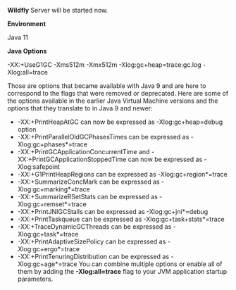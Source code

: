 **Wildfly** Server will be started now.

**Environment**

Java 11

**Java Options**

-XX:+UseG1GC -Xms512m -Xmx512m -Xlog:gc+heap=trace:gc.log -Xlog:all=trace

Those are options that became available with Java 9 and are here to correspond to the flags that were removed or deprecated. Here are some of the options available in the earlier Java Virtual Machine versions and the options that they translate to in Java 9 and newer:

* -XX:+PrintHeapAtGC can now be expressed as -Xlog:gc+heap=debug option
* -XX:+PrintParallelOldGCPhasesTimes can be expressed as -Xlog:gc+phases*=trace
* -XX:+PrintGCApplicationConcurrentTime and -XX:+PrintGCApplicationStoppedTime can now be expressed as -Xlog:safepoint
* -XX:+G1PrintHeapRegions can be expressed as -Xlog:gc+region*=trace
* -XX:+SummarizeConcMark can be expressed as -Xlog:gc+marking*=trace
* -XX:+SummarizeRSetStats can be expressed as -Xlog:gc+remset*=trace
* -XX:+PrintJNIGCStalls can be expressed as -Xlog:gc+jni*=debug
* -XX:+PrintTaskqueue can be expressed as -Xlog:gc+task+stats*=trace
* -XX:+TraceDynamicGCThreads can be expressed as -Xlog:gc+task*=trace
* -XX:+PrintAdaptiveSizePolicy can be expressed as -Xlog:gc+ergo*=trace
* -XX:+PrintTenuringDistribution can be expressed as -Xlog:gc+age*=trace
You can combine multiple options or enable all of them by adding the 
**-Xlog:all=trace** flag to your JVM application startup parameters. 